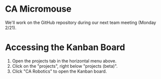 # CA Micromouse

We'll work on the GitHub repository during our next team meeting (Monday 2/21).

# Accessing the Kanban Board

1. Open the projects tab in the horizontal menu above.
2. Click on the "projects", right below "projects (beta)".
3. Click "CA Robotics" to open the Kanban board.

